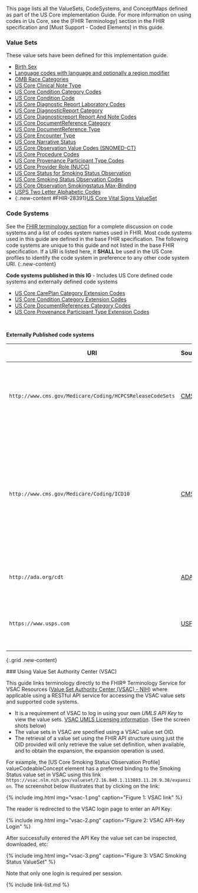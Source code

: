 
This page lists all the ValueSets, CodeSystems, and ConceptMaps defined as part of the US Core implementation Guide. For more information on using codes in Us Core, see the [FHIR Terminology] section in the FHIR specification and [Must Support - Coded Elements] in this guide.

### Value Sets

These value sets have been defined for this implementation guide.

<!-- {% raw %}{% include list-simple-valuesets.xhtml %}{% endraw %} -->

*   [Birth Sex](ValueSet-birthsex.html)
*   [Language codes with language and optionally a region modifier](ValueSet-simple-language.html)
*   [OMB Race Categories](ValueSet-omb-race-category.html)
*   [US Core Clinical Note Type](ValueSet-us-core-clinical-note-type.html)
*   [US Core Condition Category Codes](ValueSet-us-core-condition-category.html)
*   [US Core Condition Code](ValueSet-us-core-condition-code.html)
*   [US Core Diagnostic Report Laboratory Codes](ValueSet-us-core-diagnosticreport-lab-codes.html)
*   [US Core DiagnosticReport Category](ValueSet-us-core-diagnosticreport-category.html)
*   [US Core Diagnosticreport Report And Note Codes](ValueSet-us-core-diagnosticreport-report-and-note-codes.html)
*   [US Core DocumentReference Category](ValueSet-us-core-documentreference-category.html)
*   [US Core DocumentReference Type](ValueSet-us-core-documentreference-type.html)
*   [US Core Encounter Type](ValueSet-us-core-encounter-type.html)
*   [US Core Narrative Status](ValueSet-us-core-narrative-status.html)
*   [US Core Observation Value Codes (SNOMED-CT)](ValueSet-us-core-observation-value-codes.html)
*   [US Core Procedure Codes](ValueSet-us-core-procedure-code.html)
*   [US Core Provenance Participant Type Codes](ValueSet-us-core-provenance-participant-type.html)
*   [US Core Provider Role (NUCC)](ValueSet-us-core-provider-role.html)
*   [US Core Status for Smoking Status Observation](ValueSet-us-core-observation-smoking-status-status.html)
*   [US Core Smoking Status Observation Codes](ValueSet-us-core-smoking-status-observation-codes.html)
* [US Core Observation Smokingstatus Max-Binding](ValueSet-us-core-observation-smokingstatus-max.html)
*   [USPS Two Letter Alphabetic Codes](ValueSet-us-core-usps-state.html)
*   {:.new-content #FHIR-28391}[US Core Vital Signs ValueSet](ValueSet-us-core-vital-signs.html)

### Code Systems

See the [FHIR terminology section]({{site.data.fhir.path}}terminologies-systems.html) for a complete discussion on code systems and a list of codes system names used in FHIR.  Most code systems used in this guide are defined in the base FHIR specification. The following code systems are unique to this guide and not listed in the base FHIR specification.  If a URI is listed here, it **SHALL** be used in the US Core profiles to identify the code system in preference to any other code system URI.
{:.new-content}

**Code systems published in this IG** - Includes US Core defined code systems and externally defined code systems

<!-- {% raw %}{% include list-simple-codesystems.xhtml %}{% endraw %} -->

*   [US Core CarePlan Category Extension Codes](CodeSystem-careplan-category.html)
*   [US Core Condition Category Extension Codes](CodeSystem-condition-category.html)
*   [US Core DocumentReferences Category Codes](CodeSystem-us-core-documentreference-category.html)
*   [US Core Provenance Participant Type Extension Codes](CodeSystem-us-core-provenance-participant-type.html)

<br />

**Externally Published code systems**

|URI|Source|Comment|OID (for non-FHIR systems)|
|---|---|---|---|
|`http://www.cms.gov/Medicare/Coding/HCPCSReleaseCodeSets`|[CMS](https://www.cms.gov/Medicare/Coding/HCPCSReleaseCodeSets)|*Healthcare Common Procedure Coding System (HCPCS) level II alphanumeric codes*|2.16.840.1.113883.6.285|
|`http://www.cms.gov/Medicare/Coding/ICD10`|[CMS](http://www.cms.gov/Medicare/Coding/ICD10/)|*International Classification of Diseases, 10th Revision, Procedure Coding System (ICD-10-PCS)* -  See [ICD-10 PCS Codes](http://www.icd10data.com/icd10pcs) for online access to codes for general information purposes. |2.16.840.1.113883.6.4|
|`http://ada.org/cdt`|[ADA](http://www.ada.org/en/publications/cdt)|*Code on Dental Procedures and Nomenclature*|2.16.840.1.113883.6.13|
|`https://www.usps.com`|[USPS](http://pe.usps.com/text/pub28/28apb.htm)|*United States Postal Service Two–Letter State and Possession Abbreviations*|2.16.840.1.113883.6.92|
{:.grid .new-content}

<!--
|[urn:oid:2.16.840.1.113883.6.238](CodeSystem-cdcrec.html)|[CDC](https://www.cdc.gov/phin/resources/vocabulary/index.html)|*Race & Ethnicity - CDC* - See [CDC Race and Ethnicity Code Set Version 1.0](https://www.cdc.gov/phin/resources/vocabulary/documents/cdc-race--ethnicity-background-and-purpose.pdf).|2.16.840.1.113883.6.238


<p>
</p>

### ConceptMaps

The following concept mappings have been defined as part of the this guide.

  {%raw%}{% include list-simple-conceptmaps.xhtml %}{%endraw%}
<p>
</p>

-->
<div class="new-content" markdown="1">
### Using Value Set Authority Center (VSAC)

This guide links terminology directly to the FHIR® Terminology Service for VSAC Resources ([Value Set Authority Center (VSAC) - NIH](https://vsac.nlm.nih.gov/)) where applicable using a RESTful API service for accessing the VSAC value sets and supported code systems.

  - It is a requirement of VSAC to log in using your own *UMLS API Key* to view the value sets. [VSAC UMLS Licensing information](https://www.nlm.nih.gov/vsac/support/usingvsac/requestumlslicense.html).  (See the screen shots below)
  - The value sets in VSAC are specified using a VSAC value set OID.  
  - The retrieval of a value set using the FHIR API structure using just the OID provided will only retrieve the value set definition, when available, and to obtain the expansion, the expansion operation is used.

 For example, the [US Core Smoking Status Observation Profile] valueCodeableConcept element has a preferred binding to the Smoking Status value set in VSAC using this link `https://vsac.nlm.nih.gov/valueset/2.16.840.1.113883.11.20.9.38/expansion`. The screenshot below illustrates that by clicking on the link:

 {% include img.html img="vsac-1.png" caption="Figure 1: VSAC link" %}

The reader is redirected to the VSAC login page to enter an API Key:

 {% include img.html img="vsac-2.png" caption="Figure 2: VSAC API-Key Login" %}

After successfully entered the API Key the value set can be inspected, downloaded, etc:

 {% include img.html img="vsac-3.png" caption="Figure 3: VSAC Smoking Status ValueSet" %}

Note that only one login is required per session.
</div>

{% include link-list.md %}
